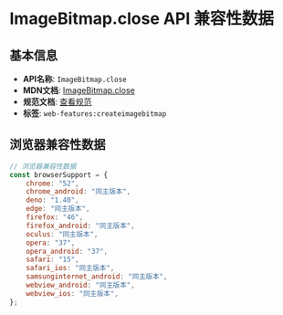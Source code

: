 # ImageBitmap.close API 兼容性数据

## 基本信息

- **API名称**: `ImageBitmap.close`
- **MDN文档**: [ImageBitmap.close](https://developer.mozilla.org/docs/Web/API/ImageBitmap/close)
- **规范文档**: [查看规范](https://html.spec.whatwg.org/multipage/imagebitmap-and-animations.html#dom-imagebitmap-close-dev)
- **标签**: `web-features:createimagebitmap`

## 浏览器兼容性数据

```javascript
// 浏览器兼容性数据
const browserSupport = {
    chrome: "52",
    chrome_android: "同主版本",
    deno: "1.40",
    edge: "同主版本",
    firefox: "46",
    firefox_android: "同主版本",
    oculus: "同主版本",
    opera: "37",
    opera_android: "37",
    safari: "15",
    safari_ios: "同主版本",
    samsunginternet_android: "同主版本",
    webview_android: "同主版本",
    webview_ios: "同主版本",
};

```


